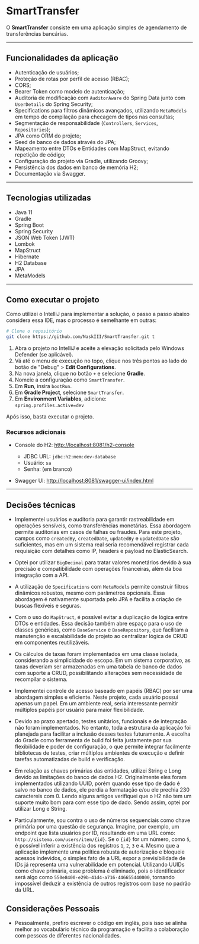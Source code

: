 # SmartTransfer

O **SmartTransfer** consiste em uma aplicação simples de agendamento de transferências bancárias.

---

## Funcionalidades da aplicação

- Autenticação de usuários;
- Proteção de rotas por perfil de acesso (RBAC);
- CORS;
- Bearer Token como modelo de autenticação;
- Auditoria de modificação com `AuditorAware` do Spring Data junto com `UserDetails` do Spring Security;
- Specifications para filtros dinâmicos avançados, utilizando `MetaModels` em tempo de compilação para checagem de tipos nas consultas;
- Segmentação de responsabilidade (`Controllers`, `Services`, `Repositories`);
- JPA como ORM do projeto;
- Seed de banco de dados através do JPA;
- Mapeamento entre DTOs e Entidades com MapStruct, evitando repetição de código;
- Configuração do projeto via Gradle, utilizando Groovy;
- Persistência dos dados em banco de memória H2;
- Documentação via Swagger.

---

## Tecnologias utilizadas

- Java 11
- Gradle
- Spring Boot
- Spring Security
- JSON Web Token (JWT)
- Lombok
- MapStruct
- Hibernate
- H2 Database
- JPA
- MetaModels

---

## Como executar o projeto

Como utilizei o IntelliJ para implementar a solução, o passo a passo abaixo considera essa IDE, mas o processo é semelhante em outras:

```bash
# Clone o repositório
git clone https://github.com/NaskIII/SmartTransfer.git t
```

1. Abra o projeto no IntelliJ e aceite a elevação solicitada pelo Windows Defender (se aplicável).
2. Vá até o menu de execução no topo, clique nos três pontos ao lado do botão de "Debug" > **Edit Configurations**.
3. Na nova janela, clique no botão `+` e selecione **Gradle**.
4. Nomeie a configuração como `SmartTransfer`.
5. Em **Run**, insira `bootRun`.
6. Em **Gradle Project**, selecione `SmartTransfer`.
7. Em **Environment Variables**, adicione:  
   `spring.profiles.active=dev`

Após isso, basta executar o projeto.

### Recursos adicionais

- Console do H2: [http://localhost:8081/h2-console](http://localhost:8081/h2-console)  
  - JDBC URL: `jdbc:h2:mem:dev-database`  
  - Usuário: `sa`  
  - Senha: (em branco)

- Swagger UI: [http://localhost:8081/swagger-ui/index.html](http://localhost:8081/swagger-ui/index.html)

---

## Decisões técnicas

- Implementei usuários e auditoria para garantir rastreabilidade em operações sensíveis, como transferências monetárias. Essa abordagem permite auditorias em casos de falhas ou fraudes. Para este projeto, campos como `createdBy`, `createdDate`, `updatedBy` e `updatedDate` são suficientes, mas em um sistema real seria recomendável registrar cada requisição com detalhes como IP, headers e payload no ElasticSearch.

- Optei por utilizar `BigDecimal` para tratar valores monetários devido à sua precisão e compatibilidade com operações financeiras, além da boa integração com a API.

- A utilização de `Specifications` com `MetaModels` permite construir filtros dinâmicos robustos, mesmo com parâmetros opcionais. Essa abordagem é nativamente suportada pelo JPA e facilita a criação de buscas flexíveis e seguras.

- Com o uso do `MapStruct`, é possível evitar a duplicação de lógica entre DTOs e entidades. Essa decisão também abre espaço para o uso de classes genéricas, como `BaseService` e `BaseRepository`, que facilitam a manutenção e escalabilidade do projeto ao centralizar lógica de CRUD em componentes reutilizáveis.

- Os cálculos de taxas foram implementados em uma classe isolada, considerando a simplicidade do escopo. Em um sistema corporativo, as taxas deveriam ser armazenadas em uma tabela de banco de dados com suporte a CRUD, possibilitando alterações sem necessidade de recompilar o sistema.

- Implementei controle de acesso baseado em papéis (RBAC) por ser uma abordagem simples e eficiente. Neste projeto, cada usuário possui apenas um papel. Em um ambiente real, seria interessante permitir múltiplos papéis por usuário para maior flexibilidade.

- Devido ao prazo apertado, testes unitários, funcionais e de integração não foram implementados. No entanto, toda a estrutura da aplicação foi planejada para facilitar a inclusão desses testes futuramente. A escolha do Gradle como ferramenta de build foi feita justamente por sua flexibilidade e poder de configuração, o que permite integrar facilmente bibliotecas de testes, criar múltiplos ambientes de execução e definir tarefas automatizadas de build e verificação.

- Em relação as chaves primárias das entidades, utilizei String e Long devido as limitações do banco de dados H2. Originalmente eles foram implementados utilizando UUID, porém quando esse tipo de dado é salvo no banco de dados, ele perdia a formatação e/ou ele prechia 230 caractereis com 0. Lendo alguns artigos verifiquei que o H2 não tem um suporte muito bom para com esse tipo de dado. Sendo assim, optei por utilizar Long e String.

- Particularmente, sou contra o uso de números sequenciais como chave primária por uma questão de segurança. Imagine, por exemplo, um endpoint que lista usuários por ID, resultando em uma URL como: `http://sistema.com/users/item/{id}`. Se o `{id}` for um número, como `5`, é possível inferir a existência dos registros `1`, `2`, `3` e `4`. Mesmo que a aplicação implemente uma política robusta de autorização e bloqueie acessos indevidos, o simples fato de a URL expor a previsibilidade de IDs já representa uma vulnerabilidade em potencial. Utilizando UUIDs como chave primária, esse problema é eliminado, pois o identificador será algo como `550e8400-e29b-41d4-a716-446655440000`, tornando impossível deduzir a existência de outros registros com base no padrão da URL.


## Considerações Pessoais

- Pessoalmente, prefiro escrever o código em inglês, pois isso se alinha melhor ao vocabulário técnico da programação e facilita a colaboração com pessoas de diferentes nacionalidades.
